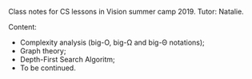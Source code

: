 Class notes for CS lessons in Vision summer camp 2019.
Tutor: Natalie.

Content:
  * Complexity analysis (big-O, big-Ω and big-Θ notations);
  * Graph theory;
  * Depth-First Search Algoritm;
  * To be continued.
